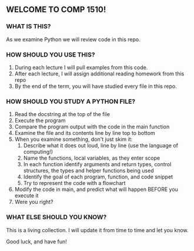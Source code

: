 ## WELCOME TO COMP 1510!

### WHAT IS THIS?
As we examine Python we will review code in this repo.

### HOW SHOULD YOU USE THIS?
1. During each lecture I will pull examples from this code.
2. After each lecture, I will assign additional reading homework from this repo
3. By the end of the term, you will have studied every file in this repo.

### HOW SHOULD YOU STUDY A PYTHON FILE?
1. Read the docstring at the top of the file
2. Execute the program
3. Compare the program output with the code in the main function
4. Examine the file and its contents line by line top to bottom
5. When you examine something, don't just skim it:
    1. Describe what it does out loud, line by line (use the language of computing!)
    2. Name the functions, local variables, as they enter scope
    3. In each function identify arguments and return types, control structures, the types and helper functions being used
    4. Identify the goal of each program, function, and code snippet
    5. Try to represent the code with a flowchart
6. Modify the code in main, and predict what will happen BEFORE you execute it
7. Were you right?

### WHAT ELSE SHOULD YOU KNOW?
This is a living collection. I will update it from time to time and let you know.


Good luck, and have fun!
